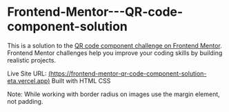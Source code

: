 # Frontend-Mentor---QR-code-component-solution
This is a solution to the [QR code component challenge on Frontend Mentor](https://www.frontendmentor.io/challenges/qr-code-component-iux_sIO_H). Frontend Mentor challenges help you improve your coding skills by building realistic projects. 

Live Site URL: [(https://frontend-mentor-qr-code-component-solution-eta.vercel.app)](https://frontend-mentor-qr-code-component-solution-eta.vercel.app/)
Built with
HTML
CSS


Note: While working with border radius on images use the margin element, not padding.
